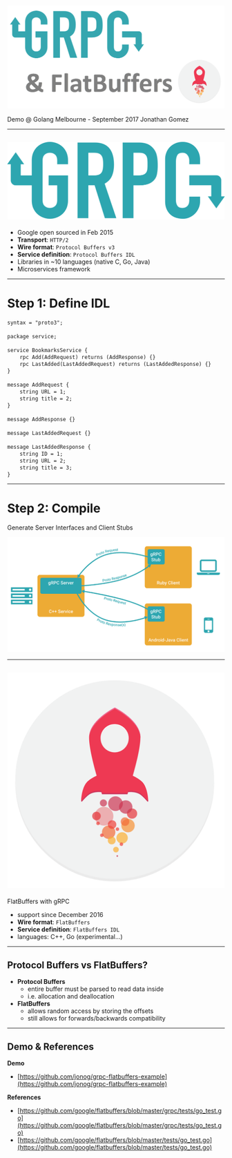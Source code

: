 ![inline](grpc-flatbuffers.png)


Demo @ Golang Melbourne - September 2017
Jonathan Gomez

---

## ![inline 12%](grpc-logo.png)
* Google open sourced in Feb 2015
* **Transport**: `HTTP/2`
* **Wire format**: `Protocol Buffers v3`
* **Service definition**: `Protocol Buffers IDL`
* Libraries in ~10 languages (native C, Go, Java)
* Microservices framework

---

# Step 1: Define IDL
```golang
syntax = "proto3";

package service;

service BookmarksService {
    rpc Add(AddRequest) returns (AddResponse) {}
    rpc LastAdded(LastAddedRequest) returns (LastAddedResponse) {}
}

message AddRequest {
    string URL = 1;
    string title = 2;
}

message AddResponse {}

message LastAddedRequest {}

message LastAddedResponse {
    string ID = 1;
    string URL = 2;
    string title = 3;
}
```
---

# Step 2: Compile

Generate Server Interfaces and Client Stubs

![inline](grpc-stubs.png)

---

## ![inline 12%](fpl-logo.png)

FlatBuffers with gRPC

* support since December 2016
* **Wire format**: `FlatBuffers`
* **Service definition**: `FlatBuffers IDL`
* languages: C++, Go (experimental...)

---

## Protocol Buffers vs FlatBuffers?

* **Protocol Buffers**
    * entire buffer must be parsed to read data inside
    * i.e. allocation and deallocation
* **FlatBuffers**
    * allows random access by storing the offsets
    * still allows for forwards/backwards compatibility

---

## Demo & References

**Demo**

* [https://github.com/jonog/grpc-flatbuffers-example](https://github.com/jonog/grpc-flatbuffers-example)

**References**

* [https://github.com/google/flatbuffers/blob/master/grpc/tests/go_test.go](https://github.com/google/flatbuffers/blob/master/grpc/tests/go_test.go)
* [https://github.com/google/flatbuffers/blob/master/tests/go_test.go](https://github.com/google/flatbuffers/blob/master/tests/go_test.go)